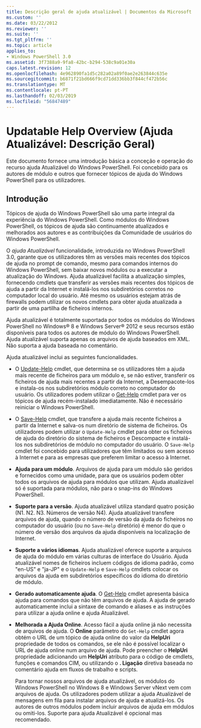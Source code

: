 ```yaml
---
title: Descrição geral de ajuda atualizável | Documentos da Microsoft
ms.custom: ''
ms.date: 03/22/2012
ms.reviewer: ''
ms.suite: ''
ms.tgt_pltfrm: ''
ms.topic: article
applies_to:
- Windows PowerShell 3.0
ms.assetid: 3f7388a9-9fa8-42bc-b294-538c9a01e30a
caps.latest.revision: 12
ms.openlocfilehash: 4e962890fa1d5c282a02a89f0ae2e263844c635e
ms.sourcegitcommit: b6871f21bd666f9cd71dd336bb3f844cf472b56c
ms.translationtype: MT
ms.contentlocale: pt-PT
ms.lasthandoff: 02/03/2019
ms.locfileid: "56847489"
---
```

# <a name="updatable-help-overview"></a>Updatable Help Overview (Ajuda Atualizável: Descrição Geral)

Este documento fornece uma introdução básica a conceção e operação do recurso ajuda Atualizável do Windows PowerShell. Foi concebido para os autores de módulo e outros que fornecer tópicos de ajuda do Windows PowerShell para os utilizadores.

## <a name="introduction"></a>Introdução

Tópicos de ajuda do Windows PowerShell são uma parte integral da experiência do Windows PowerShell. Como módulos do Windows PowerShell, os tópicos de ajuda são continuamente atualizados e melhorados aos autores e as contribuições da Comunidade de usuários do Windows PowerShell.

O *ajuda Atualizável* funcionalidade, introduzida no Windows PowerShell 3.0, garante que os utilizadores têm as versões mais recentes dos tópicos de ajuda no prompt de comando, mesmo para comandos internos do Windows PowerShell, sem baixar novos módulos ou a executar a atualização do Windows. Ajuda atualizável facilita a atualização simples, fornecendo cmdlets que transferir as versões mais recentes dos tópicos de ajuda a partir da Internet e instalá-los nos subdiretórios corretos no computador local do usuário. Até mesmo os usuários estejam atrás de firewalls podem utilizar os novos cmdlets para obter ajuda atualizada a partir de uma partilha de ficheiros internos.

Ajuda atualizável é totalmente suportada por todos os módulos do Windows PowerShell no Windows® 8 e Windows Server® 2012 e seus recursos estão disponíveis para todos os autores de módulo do Windows PowerShell. Ajuda atualizável suporta apenas os arquivos de ajuda baseados em XML. Não suporta a ajuda baseada no comentário.

Ajuda atualizável inclui as seguintes funcionalidades.

- O [Update-Help](/powershell/module/Microsoft.PowerShell.Core/Update-Help) cmdlet, que determina se os utilizadores têm a ajuda mais recente de ficheiros para um módulo e, se não estiver, transferir os ficheiros de ajuda mais recentes a partir da Internet, a Desempacote-los e instala-os nos subdiretórios módulo correto no computador do usuário. Os utilizadores podem utilizar o [Get-Help](/powershell/module/Microsoft.PowerShell.Core/Update-Help) cmdlet para ver os tópicos de ajuda recém-instalado imediatamente. Não é necessário reiniciar o Windows PowerShell.

- O [Save-Help](/powershell/module/Microsoft.PowerShell.Core/Save-Help) cmdlet, que transfere a ajuda mais recente ficheiros a partir da Internet e salva-os num diretório de sistema de ficheiros. Os utilizadores podem utilizar o `Update-Help` cmdlet para obter os ficheiros de ajuda do diretório do sistema de ficheiros e Descompacte e instalá-los nos subdiretórios de módulo no computador do usuário. O `Save-Help` cmdlet foi concebido para utilizadores que têm limitados ou sem acesso à Internet e para as empresas que preferem limitar o acesso à Internet.

- **Ajuda para um módulo**. Arquivos de ajuda para um módulo são geridos e fornecidos como uma unidade, para que os usuários podem obter todos os arquivos de ajuda para módulos que utilizam. Ajuda atualizável só é suportada para módulos, não para o snap-ins do Windows PowerShell.

- **Suporte para a versão**. Ajuda atualizável utiliza standard quatro posição (N1. N2. N3. Números de versão N4). Ajuda atualizável transfere arquivos de ajuda, quando o número de versão da ajuda do ficheiros no computador do usuário (ou no `Save-Help` diretório) é menor do que o número de versão dos arquivos da ajuda disponíveis na localização de Internet.

- **Suporte a vários idiomas**. Ajuda atualizável oferece suporte a arquivos de ajuda do módulo em várias culturas de interface do Usuário. Ajuda atualizável nomes de ficheiros incluem códigos de idioma padrão, como "en-US" e "ja-JP" e o `Update-Help` e `Save-Help` cmdlets colocar os arquivos da ajuda em subdiretórios específicos do idioma do diretório de módulo.

- **Gerado automaticamente ajuda**. O [Get-Help](/powershell/module/Microsoft.PowerShell.Core/Get-Help) cmdlet apresenta básica ajuda para comandos que não têm arquivos de ajuda. A ajuda de gerado automaticamente inclui a sintaxe de comando e aliases e as instruções para utilizar a ajuda online e ajuda Atualizável.

- **Melhorada a Ajuda Online**. Acesso fácil a ajuda online já não necessita de arquivos de ajuda. O **Online** parâmetro do `Get-Help` cmdlet agora obtém o URL de um tópico de ajuda online do valor da **HelpUri** propriedade de todos os comandos, se ele não é possível localizar o URL de ajuda online num arquivo de ajuda. Pode preencher o **HelpUri** propriedade adicionando um **HelpUri** atributo para o código de cmdlets, funções e comandos CIM, ou utilizando o **. Ligação** diretiva baseada no comentário ajuda em fluxos de trabalho e scripts.

  Para tornar nossos arquivos de ajuda atualizável, os módulos do Windows PowerShell no Windows 8 e Windows Server vNext vem com arquivos de ajuda. Os utilizadores podem utilizar a ajuda Atualizável de mensagens em fila para instalar arquivos de ajuda e atualizá-los. Os autores de outros módulos podem incluir arquivos de ajuda em módulos ou omiti-los. Suporte para ajuda Atualizável é opcional mas recomendado.
